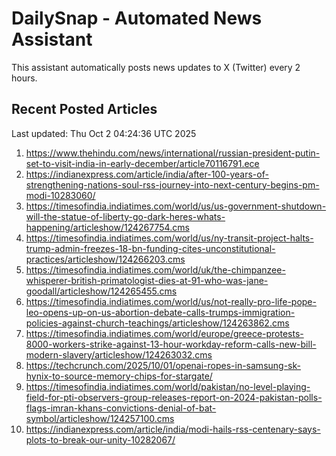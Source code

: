 # DailySnap - Automated News Assistant

This assistant automatically posts news updates to X (Twitter) every 2 hours.

## Recent Posted Articles

Last updated: Thu Oct  2 04:24:36 UTC 2025

1. https://www.thehindu.com/news/international/russian-president-putin-set-to-visit-india-in-early-december/article70116791.ece
2. https://indianexpress.com/article/india/after-100-years-of-strengthening-nations-soul-rss-journey-into-next-century-begins-pm-modi-10283060/
3. https://timesofindia.indiatimes.com/world/us/us-government-shutdown-will-the-statue-of-liberty-go-dark-heres-whats-happening/articleshow/124267754.cms
4. https://timesofindia.indiatimes.com/world/us/ny-transit-project-halts-trump-admin-freezes-18-bn-funding-cites-unconstitutional-practices/articleshow/124266203.cms
5. https://timesofindia.indiatimes.com/world/uk/the-chimpanzee-whisperer-british-primatologist-dies-at-91-who-was-jane-goodall/articleshow/124265455.cms
6. https://timesofindia.indiatimes.com/world/us/not-really-pro-life-pope-leo-opens-up-on-us-abortion-debate-calls-trumps-immigration-policies-against-church-teachings/articleshow/124263862.cms
7. https://timesofindia.indiatimes.com/world/europe/greece-protests-8000-workers-strike-against-13-hour-workday-reform-calls-new-bill-modern-slavery/articleshow/124263032.cms
8. https://techcrunch.com/2025/10/01/openai-ropes-in-samsung-sk-hynix-to-source-memory-chips-for-stargate/
9. https://timesofindia.indiatimes.com/world/pakistan/no-level-playing-field-for-pti-observers-group-releases-report-on-2024-pakistan-polls-flags-imran-khans-convictions-denial-of-bat-symbol/articleshow/124257100.cms
10. https://indianexpress.com/article/india/modi-hails-rss-centenary-says-plots-to-break-our-unity-10282067/

